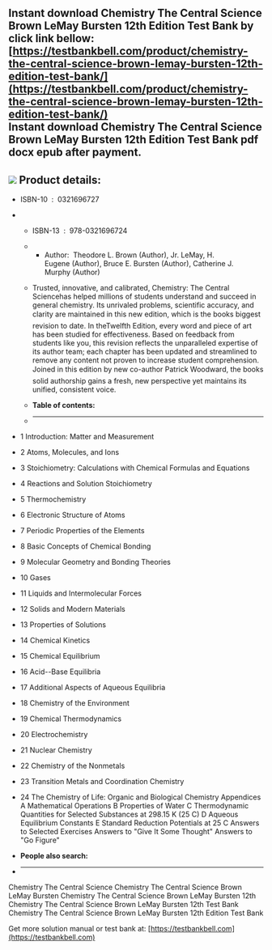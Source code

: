 Instant download **Chemistry The Central Science Brown LeMay Bursten 12th Edition Test Bank** by click link bellow:  
[https://testbankbell.com/product/chemistry-the-central-science-brown-lemay-bursten-12th-edition-test-bank/](https://testbankbell.com/product/chemistry-the-central-science-brown-lemay-bursten-12th-edition-test-bank/)  
**Instant download Chemistry The Central Science Brown LeMay Bursten 12th Edition Test Bank pdf docx epub after payment.**
--------------------------------------------------------------------------------------------------------------------------


![](https://testbankbell.com/wp-content/uploads/2023/05/chemistry-the-central-science-brown-lemay-bursten-12th-tb.jpg)
**Product details:**
--------------------


* ISBN-10 ‏ : ‎ 0321696727
* * ISBN-13 ‏ : ‎ 978-0321696724
  * * Author:  Theodore L. Brown (Author), Jr. LeMay, H. Eugene (Author), Bruce E. Bursten (Author), Catherine J. Murphy (Author)
   
  * Trusted, innovative, and calibrated, Chemistry: The Central Sciencehas helped millions of students understand and succeed in general chemistry. Its unrivaled problems, scientific accuracy, and clarity are maintained in this new edition, which is the books biggest revision to date. In theTwelfth Edition, every word and piece of art has been studied for effectiveness. Based on feedback from students like you, this revision reflects the unparalleled expertise of its author team; each chapter has been updated and streamlined to remove any content not proven to increase student comprehension. Joined in this edition by new co-author Patrick Woodward, the books solid authorship gains a fresh, new perspective yet maintains its unified, consistent voice.
  * **Table of contents:**
  * ----------------------
 
* 1 Introduction: Matter and Measurement

* 2 Atoms, Molecules, and Ions

* 3 Stoichiometry: Calculations with Chemical Formulas and Equations

* 4 Reactions and Solution Stoichiometry

* 5 Thermochemistry

* 6 Electronic Structure of Atoms

* 7 Periodic Properties of the Elements

* 8 Basic Concepts of Chemical Bonding

* 9 Molecular Geometry and Bonding Theories

* 10 Gases

* 11 Liquids and Intermolecular Forces

* 12 Solids and Modern Materials

* 13 Properties of Solutions

* 14 Chemical Kinetics

* 15 Chemical Equilibrium

* 16 Acid--Base Equilibria

* 17 Additional Aspects of Aqueous Equilibria

* 18 Chemistry of the Environment

* 19 Chemical Thermodynamics

* 20 Electrochemistry

* 21 Nuclear Chemistry

* 22 Chemistry of the Nonmetals

* 23 Transition Metals and Coordination Chemistry

* 24 The Chemistry of Life: Organic and Biological Chemistry Appendices A Mathematical Operations B Properties of Water C Thermodynamic Quantities for Selected Substances at 298.15 K (25 C) D Aqueous Equilibrium Constants E Standard Reduction Potentials at 25 C Answers to Selected Exercises Answers to "Give It Some Thought" Answers to "Go Figure"
* **People also search:**
* -----------------------

Chemistry The Central Science
Chemistry The Central Science Brown LeMay Bursten
Chemistry The Central Science Brown LeMay Bursten 12th
Chemistry The Central Science Brown LeMay Bursten 12th Test Bank
Chemistry The Central Science Brown LeMay Bursten 12th Edition Test Bank

   Get more solution manual or test bank at: [https://testbankbell.com](https://testbankbell.com)
